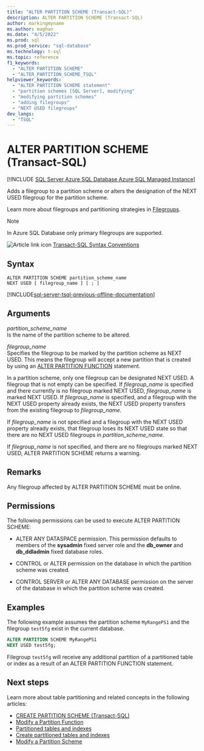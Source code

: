 ```yaml
---
title: "ALTER PARTITION SCHEME (Transact-SQL)"
description: ALTER PARTITION SCHEME (Transact-SQL)
author: markingmyname
ms.author: maghan
ms.date: "4/5/2022"
ms.prod: sql
ms.prod_service: "sql-database"
ms.technology: t-sql
ms.topic: reference
f1_keywords:
  - "ALTER PARTITION SCHEME"
  - "ALTER_PARTITION_SCHEME_TSQL"
helpviewer_keywords:
  - "ALTER PARTITION SCHEME statement"
  - "partition schemes [SQL Server], modifying"
  - "modifying partition schemes"
  - "adding filegroups"
  - "NEXT USED filegroups"
dev_langs:
  - "TSQL"
---
```

# ALTER PARTITION SCHEME (Transact-SQL)

[!INCLUDE [SQL Server Azure SQL Database Azure SQL Managed Instance](../../includes/applies-to-version/sql-asdb-asdbmi.md)]

Adds a filegroup to a partition scheme or alters the designation of the NEXT USED filegroup for the partition scheme.

Learn more about filegroups and partitioning strategies in [Filegroups](../../relational-databases/partitions/partitioned-tables-and-indexes.md#filegroups).

>[!NOTE]
>In Azure SQL Database only primary filegroups are supported.  
  
![Article link icon](../../database-engine/configure-windows/media/topic-link.gif "Article link icon") [Transact-SQL Syntax Conventions](../../t-sql/language-elements/transact-sql-syntax-conventions-transact-sql.md)  
  
## Syntax  
  
```syntaxsql
ALTER PARTITION SCHEME partition_scheme_name   
NEXT USED [ filegroup_name ] [ ; ]  
```  
  

[!INCLUDE[sql-server-tsql-previous-offline-documentation](../../includes/sql-server-tsql-previous-offline-documentation.md)]

## Arguments

*partition_scheme_name*  
Is the name of the partition scheme to be altered.  
  
*filegroup_name*  
Specifies the filegroup to be marked by the partition scheme as NEXT USED. This means the filegroup will accept a new partition that is created by using an [ALTER PARTITION FUNCTION](../../t-sql/statements/alter-partition-function-transact-sql.md) statement.  
  
In a partition scheme, only one filegroup can be designated NEXT USED. A filegroup that is not empty can be specified. If *filegroup_name* is specified and there currently is no filegroup marked NEXT USED, *filegroup_name* is marked NEXT USED. If *filegroup_name* is specified, and a filegroup with the NEXT USED property already exists, the NEXT USED property transfers from the existing filegroup to *filegroup_name*.  
  
If *filegroup_name* is not specified and a filegroup with the NEXT USED property already exists, that filegroup loses its NEXT USED state so that there are no NEXT USED filegroups in *partition_scheme_name*.  
  
If *filegroup_name* is not specified, and there are no filegroups marked NEXT USED, ALTER PARTITION SCHEME returns a warning.  
  
## Remarks  

Any filegroup affected by ALTER PARTITION SCHEME must be online.  
  
## Permissions  

The following permissions can be used to execute ALTER PARTITION SCHEME:  
  
-   ALTER ANY DATASPACE permission. This permission defaults to members of the **sysadmin** fixed server role and the **db_owner** and **db_ddladmin** fixed database roles.  
  
-   CONTROL or ALTER permission on the database in which the partition scheme was created.  
  
-   CONTROL SERVER or ALTER ANY DATABASE permission on the server of the database in which the partition scheme was created.  
  
## Examples  

The following example assumes the partition scheme `MyRangePS1` and the filegroup `test5fg` exist in the current database.  
  
```sql  
ALTER PARTITION SCHEME MyRangePS1  
NEXT USED test5fg;  
```  
  
Filegroup `test5fg` will receive any additional partition of a partitioned table or index as a result of an ALTER PARTITION FUNCTION statement.  
  
## Next steps

Learn more about table partitioning and related concepts in the following articles:

- [CREATE PARTITION SCHEME &#40;Transact-SQL&#41;](../../t-sql/statements/create-partition-scheme-transact-sql.md)
- [Modify a Partition Function](../../relational-databases/partitions/modify-a-partition-function.md)
- [Partitioned tables and indexes](../../relational-databases/partitions/partitioned-tables-and-indexes.md)
- [Create partitioned tables and indexes](../../relational-databases/partitions/create-partitioned-tables-and-indexes.md)
- [Modify a Partition Scheme](../../relational-databases/partitions/modify-a-partition-scheme.md)
